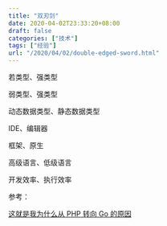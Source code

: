 ```yaml
---
title: "双刃剑"
date: 2020-04-02T23:33:20+08:00
draft: false
categories: ["技术"]
tags: ["经验"]
url: "/2020/04/02/double-edged-sword.html"
---
```





若类型、强类型



弱类型、强类型

动态数据类型、静态数据类型



IDE、编辑器



框架、原生



高级语言、低级语言



开发效率、执行效率



参考：

[这就是我为什么从 PHP 转向 Go 的原因](https://v2ex.com/t/658465#reply125)
